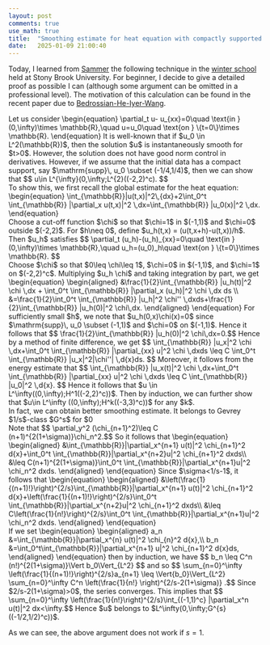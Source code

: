 ```yaml
---
layout: post
comments: true
use_math: true
title:  "Smoothing estimate for heat equation with compactly supported initial data"
date:   2025-01-09 21:00:40 
---
```


Today, I learned from [Sammer](https://www.math.ucdavis.edu/~sameer/) the following technique in the [winter school](https://scgp.stonybrook.edu/archives/44203) held at Stony Brook University. For beginner, I decide to give a detailed proof as possible I can (although some argument can be omitted in a professional level). The motivation of this calculation can be found in the recent paper due to [Bedrossian-He-Iyer-Wang](https://arxiv.org/pdf/2405.19233). 

<div>
Let us consider 
\begin{equation}
\partial_t u- u_{xx}=0\quad \text{in } (0,\infty)\times \mathbb{R},\quad u=u_0\quad \text{on } \{t=0\}\times \mathbb{R}.
\end{equation}
It is well-known that if $u_0 \in L^2(\mathbb{R})$, then the solution $u$ is instantaneously smooth for $t>0$. However, the solution does not have good norm control in derivatives. However, if we assume that the initial data has a compact support, say $\mathrm{supp}\, u_0 \subset (-1/4,1/4)$, then we can show that 
$$ u\in L^{\infty}(0,\infty;L^{2}((-2,2)^c). $$
</div>

<div>
To show this, we first recall the global estimate for the heat equation:
\begin{equation}
\int_{\mathbb{R}}|u(t,x)|^2\,{dx}+2\int_0^t \int_{\mathbb{R}} |\partial_x u(t,x)|^2 \,dx=\int_{\mathbb{R}} |u_0(x)|^2 \,dx.
\end{equation}
</div>
 
<div>
Choose a cut-off function $\chi$ so that $\chi=1$ in $(-1,1)$ and $\chi=0$ outside $(-2,2)$. For $h\neq 0$, define $u_h(t,x) = (u(t,x+h)-u(t,x))/h$. Then $u_h$ satisfies 
$$ \partial_t (u_h)-(u_h)_{xx}=0\quad \text{in } (0,\infty)\times \mathbb{R},\quad u_h=(u_0)_h\quad \text{on } \{t=0\}\times \mathbb{R}. 
$$
</div>

<div>
Choose $\chi$ so that $0\leq \chi\leq 1$, $\chi=0$ in $(-1,1)$, and $\chi=1$ on $(-2,2)^c$. Multiplying $u_h \chi$ and taking integration by part, we get 
\begin{equation}
\begin{aligned}
&\frac{1}{2}\int_{\mathbb{R}} |u_h(t)|^2 \chi \,dx + \int_0^t \int_{\mathbb{R}} |\partial_x (u_h)|^2 \chi \,dx ds \\
&=\frac{1}{2}\int_0^t \int_{\mathbb{R}} |u_h|^2 \chi'' \,dxds+\frac{1}{2}\int_{\mathbb{R}} |u_h(0)|^2 \chi\,dx.
\end{aligned}
\end{equation}
For sufficiently small $h$, we note that $u_h(0,x)\chi(x)=0$ since $\mathrm{supp}\, u_0 \subset (-1,1)$ and $\chi=0$ on $(-1,1)$. Hence it follows that
$$ \frac{1}{2}\int_{\mathbb{R}} |u_h(0)|^2 \chi\,dx=0.$$
Hence by a method of finite difference, we get 
$$ \int_{\mathbb{R}} |u_x|^2 \chi \,dx+\int_0^t \int_{\mathbb{R}} |\partial_{xx} u|^2 \chi \,dxds \leq C \int_0^t \int_{\mathbb{R}} |u_x|^2|\chi''| \,d{x}ds. $$
Moreover, it follows from the energy estimate that 
$$ \int_{\mathbb{R}} |u_x(t)|^2 \chi \,dx+\int_0^t \int_{\mathbb{R}} |\partial_{xx} u|^2 \chi \,dxds \leq C \int_{\mathbb{R}} |u_0|^2 \,d{x}. $$
Hence it follows that $u \in L^\infty((0,\infty);H^1((-2,2)^c))$. Then by induction, we can further show that $u\in L^\infty ((0,\infty);H^k((-3,3)^c))$ for any $k$. 
</div>
 
<div>
In fact, we can obtain better smoothing estimate. It belongs to Gevrey $1/s$-class $G^s$ for $0<s<1$ outside $(-1/2,1/2)$. Choose the following parameters 
$$ x_1 = \frac{3}{8},\quad x_{n+1}=x_n+\frac{c_\sigma}{n^{1+\sigma}},\quad y_n = x_n + \frac{c_\sigma}{100 n^{1+\sigma}},$$
where the constant $c_\sigma$ is chosen so that $c_\sigma \sum_{n=1}^\infty \frac{1}{n^{1+\sigma}}<1/8$. Define $\chi_n$ so that $\chi_n(y)=0$ for $-x_n<y<x_n$, and $\chi_n(y)=1$ for $\{-\infty<y<-y_n\}\cup \{y_n<y<\infty\}$ for $n\geq 1$. Then note that 
$$ \bigcap _{n=1}^\infty \{x_n=1\}\supset \left(-\infty,-\frac{1}{2}\right)\cup\left(\frac{1}{2},\infty\right),$$
$$ \mathrm{supp}\, (\nabla^k \chi_{n+1})\subset \{\chi_n=1\},$$
and 
$$ |\partial_x^j \chi_n|\leq C n^{j(1+\sigma)} \chi_{n-1}.$$
Following a similar argument, we get 
$$ \frac{d}{dt}\int_{\mathbb{R}} |\partial_x^{n+1} u|^2 \chi_{n+1}^2 dy + 2\int_{\mathbb{R}} |\partial_x^{n+2} u|^2 \chi_{n+1}^2 dy=\int_{\mathbb{R}} |\partial_x^{n+1} u|^2 \partial_x^2 (\chi_{n+1}^2)\,dx.$$
We will show that 
$$ \sum_{n=0}^\infty \left(\frac{1}{n!}\right)^{2/s} \Vert{\partial_x^n u}\Vert_{L^2}^2<\infty.$$
</div>
 
<div>
Note that 
$$  \partial_y^2 (\chi_{n+1}^2)\leq C (n+1)^{2(1+\sigma)}\chi_n^2.$$
So it follows that 
\begin{equation}
\begin{aligned}
&\int_{\mathbb{R}}|\partial_x^{n+1} u(t)|^2 \chi_{n+1}^2 d{x}+\int_0^t \int_{\mathbb{R}}|\partial_x^{n+2}u|^2 \chi_{n+1}^2 dxds\\
&\leq C(n+1)^{2(1+\sigma)}\int_0^t \int_{\mathbb{R}}|\partial_x^{n+1}u|^2 \chi_n^2 dxds.
\end{aligned}
\end{equation}
 Since $\sigma<1/s-1$, it follows that
\begin{equation}
\begin{aligned}
&\left(\frac{1}{(n+1)!}\right)^{2/s}\int_{\mathbb{R}}|\partial_x^{n+1} u(t)|^2 \chi_{n+1}^2 d{x}+\left(\frac{1}{(n+1)!}\right)^{2/s}\int_0^t \int_{\mathbb{R}}|\partial_x^{n+2}u|^2 \chi_{n+1}^2 dxds\\
&\leq C\left(\frac{1}{n!}\right)^{2/s}\int_0^t \int_{\mathbb{R}}|\partial_x^{n+1}u|^2 \chi_n^2 dxds.
\end{aligned}
\end{equation} 
</div>
 
<div>
If we set 
\begin{equation}
\begin{aligned}
a_n &=\int_{\mathbb{R}}|\partial_x^{n} u(t)|^2 \chi_{n}^2 d{x},\\
b_n &=\int_0^t\int_{\mathbb{R}}|\partial_x^{n+1} u|^2 \chi_{n+1}^2 d{x}ds,
\end{aligned}
\end{equation} 
then by induction, we have 
$$ b_n \leq C^n (n!)^{2(1+\sigma)}\Vert b_0\Vert_{L^2} $$
and so 
$$ \sum_{n=0}^\infty \left(\frac{1}{(n+1)!}\right)^{2/s}a_{n+1} \leq \Vert{b_0}\Vert_{L^2} \sum_{n=0}^\infty C^n \left(\frac{1}{n!} \right)^{2/s-2(1+\sigma)} .$$
Since $2/s-2(1+\sigma)>0$, the series converges. This implies that 
$$ \sum_{n=0}^\infty \left(\frac{1}{n!}\right)^{2/s}\int_{(-1,1)^c} |\partial_x^n u(t)|^2 dx<\infty.$$
Hence $u$ belongs to $L^\infty(0,\infty;G^{s}((-1/2,1/2)^c))$. 
</div>

As we can see, the above argument does not work if $s=1$.
